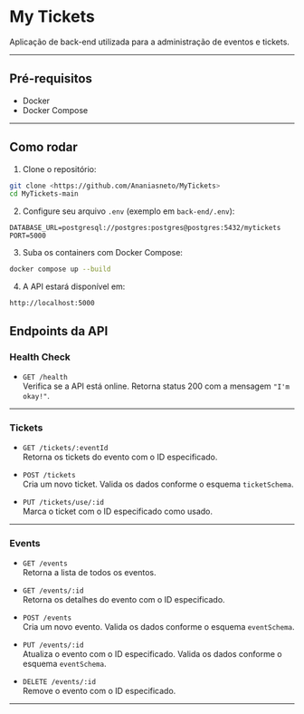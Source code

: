 # My Tickets

Aplicação de back-end utilizada para a administração de eventos e tickets.

---

## Pré-requisitos

- Docker
- Docker Compose

---

## Como rodar

1. Clone o repositório:

```bash
git clone <https://github.com/Ananiasneto/MyTickets>
cd MyTickets-main
```

2. Configure seu arquivo `.env` (exemplo em `back-end/.env`):

```env
DATABASE_URL=postgresql://postgres:postgres@postgres:5432/mytickets
PORT=5000
```

3. Suba os containers com Docker Compose:

```bash
docker compose up --build
```

4. A API estará disponível em:

```
http://localhost:5000

```

## Endpoints da API

### Health Check
- `GET /health`  
  Verifica se a API está online. Retorna status 200 com a mensagem `"I'm okay!"`.

---

### Tickets

- `GET /tickets/:eventId`  
  Retorna os tickets do evento com o ID especificado.

- `POST /tickets`  
  Cria um novo ticket. Valida os dados conforme o esquema `ticketSchema`.

- `PUT /tickets/use/:id`  
  Marca o ticket com o ID especificado como usado.

---

### Events

- `GET /events`  
  Retorna a lista de todos os eventos.

- `GET /events/:id`  
  Retorna os detalhes do evento com o ID especificado.

- `POST /events`  
  Cria um novo evento. Valida os dados conforme o esquema `eventSchema`.

- `PUT /events/:id`  
  Atualiza o evento com o ID especificado. Valida os dados conforme o esquema `eventSchema`.

- `DELETE /events/:id`  
  Remove o evento com o ID especificado.

---

